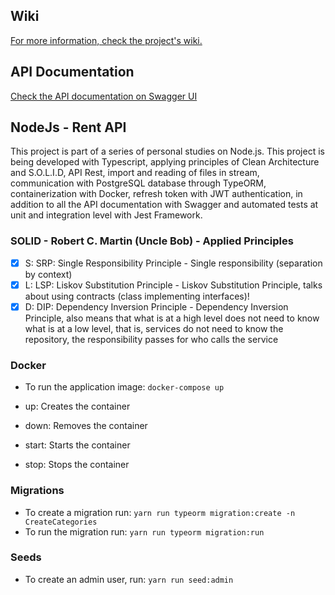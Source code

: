 ## Wiki
[For more information, check the project's wiki.](https://github.com/amandastecz/rentapi/wiki/)

## API Documentation

[Check the API documentation on Swagger UI](http://18.231.189.148/api-docs/)

## NodeJs - Rent API

This project is part of a series of personal studies on Node.js. This project is being developed with Typescript, applying principles of Clean Architecture and S.O.L.I.D, API Rest, import and reading of files in stream, communication with PostgreSQL database through TypeORM, containerization with Docker, refresh token with JWT authentication, in addition to all the API documentation with Swagger and automated tests at unit and integration level with Jest Framework.

### SOLID - Robert C. Martin (Uncle Bob) - Applied Principles
- [X] S: SRP: Single Responsibility Principle - Single responsibility (separation by context)
- [X] L: LSP: Liskov Substitution Principle - Liskov Substitution Principle, talks about using contracts (class implementing interfaces)!
- [X] D: DIP: Dependency Inversion Principle - Dependency Inversion Principle, also means that what is at a high level does not need to know what is at a low level, that is, services do not need to know the repository, the responsibility passes for who calls the service

### Docker
- To run the application image: `docker-compose up`

- up: Creates the container
- down: Removes the container
- start: Starts the container
- stop: Stops the container

### Migrations
- To create a migration run: `yarn run typeorm migration:create -n CreateCategories`
- To run the migration run: `yarn run typeorm migration:run`

### Seeds
- To create an admin user, run: `yarn run seed:admin`
